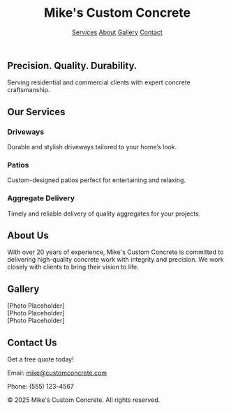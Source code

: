 <!DOCTYPE html>
<html lang="en">
<head>
  <meta charset="UTF-8" />
  <meta name="viewport" content="width=device-width, initial-scale=1.0" />
  <title>Mike's Custom Concrete</title>
  <script src="https://cdn.tailwindcss.com"></script>
</head>
<body class="bg-gray-100 text-gray-800">
  <header class="bg-gray-900 text-white p-6">
    <div class="max-w-6xl mx-auto flex justify-between items-center">
      <h1 class="text-2xl font-bold">Mike's Custom Concrete</h1>
      <nav class="space-x-4">
        <a href="#services" class="hover:underline">Services</a>
        <a href="#about" class="hover:underline">About</a>
        <a href="#gallery" class="hover:underline">Gallery</a>
        <a href="#contact" class="hover:underline">Contact</a>
      </nav>
    </div>
  </header>

  <section class="bg-white py-16 text-center">
    <h2 class="text-4xl font-bold mb-4">Precision. Quality. Durability.</h2>
    <p class="text-lg">Serving residential and commercial clients with expert concrete craftsmanship.</p>
  </section>

  <section id="services" class="py-16 bg-gray-50">
    <div class="max-w-6xl mx-auto px-6">
      <h2 class="text-3xl font-bold mb-8 text-center">Our Services</h2>
      <div class="grid md:grid-cols-3 gap-8">
        <div class="bg-white p-6 rounded-lg shadow">
          <h3 class="text-xl font-semibold mb-2">Driveways</h3>
          <p>Durable and stylish driveways tailored to your home’s look.</p>
        </div>
        <div class="bg-white p-6 rounded-lg shadow">
          <h3 class="text-xl font-semibold mb-2">Patios</h3>
          <p>Custom-designed patios perfect for entertaining and relaxing.</p>
        </div>
        <!-- New Service: Aggregate Delivery -->
        <div class="bg-white p-6 rounded-lg shadow">
          <h3 class="text-xl font-semibold mb-2">Aggregate Delivery</h3>
          <p>Timely and reliable delivery of quality aggregates for your projects.</p>
        </div>
      </div>
    </div>
  </section>

  <section id="about" class="py-16 bg-white">
    <div class="max-w-4xl mx-auto px-6 text-center">
      <h2 class="text-3xl font-bold mb-4">About Us</h2>
      <p>With over 20 years of experience, Mike's Custom Concrete is committed to delivering high-quality concrete work with integrity and precision. We work closely with clients to bring their vision to life.</p>
    </div>
  </section>

  <section id="gallery" class="py-16 bg-gray-50">
    <div class="max-w-6xl mx-auto px-6 text-center">
      <h2 class="text-3xl font-bold mb-8">Gallery</h2>
      <div class="grid md:grid-cols-3 gap-6">
        <div class="bg-gray-200 h-48 rounded">[Photo Placeholder]</div>
        <div class="bg-gray-200 h-48 rounded">[Photo Placeholder]</div>
        <div class="bg-gray-200 h-48 rounded">[Photo Placeholder]</div>
      </div>
    </div>
  </section>

  <section id="contact" class="py-16 bg-white">
    <div class="max-w-4xl mx-auto px-6 text-center">
      <h2 class="text-3xl font-bold mb-4">Contact Us</h2>
      <p class="mb-4">Get a free quote today!</p>
      <p>Email: <a href="mailto:mike@customconcrete.com" class="text-blue-600 underline">mike@customconcrete.com</a></p>
      <p>Phone: (555) 123-4567</p>
    </div>
  </section>

  <footer class="bg-gray-900 text-white text-center p-6">
    <p>&copy; 2025 Mike's Custom Concrete. All rights reserved.</p>
  </footer>
</body>
</html>

